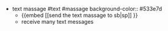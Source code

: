 - text massage #text #massage
  background-color:: #533e7d
	- {{embed [[send the text massage to sb|sp]] }}
	- receive many text messages